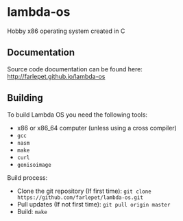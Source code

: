 lambda-os
=========

Hobby x86 operating system created in C

Documentation
-------------

Source code documentation can be found here: http://farlepet.github.io/lambda-os

Building
--------

To build Lambda OS you need the following tools:
 * x86 or x86_64 computer (unless using a cross compiler)
 * `gcc`
 * `nasm`
 * `make`
 * `curl`
 * `genisoimage`

Build process:
 * Clone the git repository (If first time): `git clone https://github.com/farlepet/lambda-os.git`
 * Pull updates (If not first time): `git pull origin master`
 * Build: `make`
